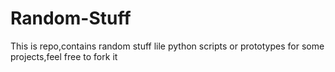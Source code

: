 # Random-Stuff
This is repo,contains random stuff lile python scripts or prototypes for some projects,feel free to fork it
